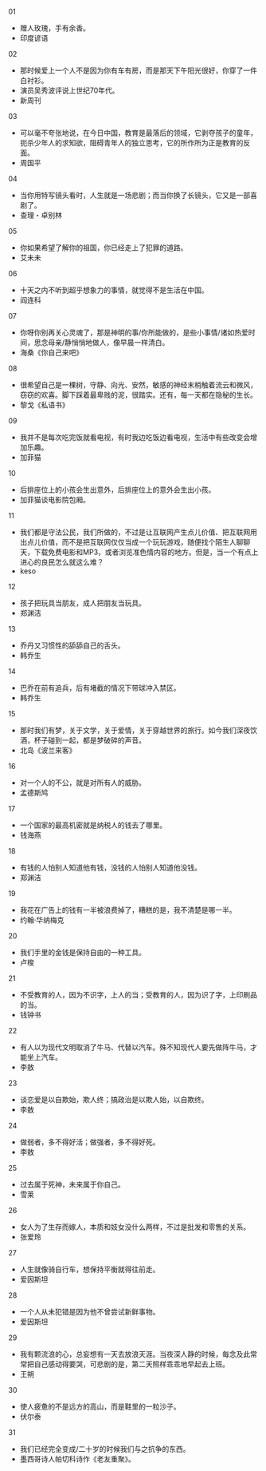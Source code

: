 01  
- 赠人玫瑰，手有余香。  
- 印度谚语

02  
- 那时候爱上一个人不是因为你有车有房，而是那天下午阳光很好，你穿了一件白衬衫。
- 演员吴秀波评说上世纪70年代。  
- 新周刊  

03
- 可以毫不夸张地说，在今日中国，教育是最落后的领域，它剥夺孩子的童年，扼杀少年人的求知欲，阻碍青年人的独立思考，它的所作所为正是教育的反面。   
- 周国平  

04  
- 当你用特写镜头看时，人生就是一场悲剧；而当你换了长镜头，它又是一部喜剧了。
- 查理・卓别林  

05  
- 你如果希望了解你的祖国，你已经走上了犯罪的道路。  
- 艾未未  

06  
- 十天之内不听到超乎想象力的事情，就觉得不是生活在中国。  
- 阎连科  

07  
- 你呀你别再关心灵魂了，那是神明的事/你所能做的，是些小事情/诸如热爱时间，思念母亲/静悄悄地做人，像早晨一样清白。  
- 海桑《你自己来吧》  

08  
- 很希望自己是一棵树，守静、向光、安然，敏感的神经末梢触着流云和微风，窃窃的欢喜。脚下踩着最卑贱的泥，很踏实。还有，每一天都在隐秘的生长。  
- 黎戈《私语书》  

09  
- 我并不是每次吃完饭就看电视，有时我边吃饭边看电视，生活中有些改变会增加乐趣。  
- 加菲猫  

10  
- 后排座位上的小孩会生出意外，后排座位上的意外会生出小孩。  
- 加菲猫谈电影院包厢。  

11
- 我们都是守法公民，我们所做的，不过是让互联网产生点儿价值、把互联网用出点儿价值，而不是把互联网仅仅当成一个玩玩游戏，随便找个陌生人聊聊天，下载免费电影和MP3，或者浏览准色情内容的地方。但是，当一个有点上进心的良民怎么就这么难？  
- keso  

12  
- 孩子把玩具当朋友，成人把朋友当玩具。  
- 郑渊洁  

13 
- 乔丹又习惯性的舔舔自己的舌头。
- 韩乔生  

14  
- 巴乔在前有追兵，后有堵截的情况下带球冲入禁区。  
- 韩乔生  

15  
- 那时我们有梦，关于文学，关于爱情，关于穿越世界的旅行。如今我们深夜饮酒，杯子碰到一起，都是梦破碎的声音。  
- 北岛《波兰来客》  

16  
- 对一个人的不公，就是对所有人的威胁。  
- 孟德斯鸠  

17  
- 一个国家的最高机密就是纳税人的钱去了哪里。  
- 钱海燕  

18  
- 有钱的人怕别人知道他有钱，没钱的人怕别人知道他没钱。
- 郑渊洁  

19  
- 我花在广告上的钱有一半被浪费掉了，糟糕的是，我不清楚是哪一半。  
- 约翰·华纳梅克  

20  
- 我们手里的金钱是保持自由的一种工具。  
- 卢梭  

21  
- 不受教育的人，因为不识字，上人的当；受教育的人，因为识了字，上印刷品的当。  
- 钱钟书  

22  
- 有人以为现代文明取消了牛马、代替以汽车。殊不知现代人要先做阵牛马，才能坐上汽车。  
- 李敖  

23
- 谈恋爱是以自欺始，欺人终；搞政治是以欺人始，以自欺终。
- 李敖

24  
- 做弱者，多不得好活；做强者，多不得好死。
- 李敖

25  
- 过去属于死神，未来属于你自己。
- 雪莱

26  
- 女人为了生存而嫁人，本质和妓女没什么两样，不过是批发和零售的关系。
- 张爱玲

27  
- 人生就像骑自行车，想保持平衡就得往前走。
- 爱因斯坦

28  
- 一个人从未犯错是因为他不曾尝试新鲜事物。
- 爱因斯坦

29  
- 我有颗流浪的心，总妄想有一天去放浪天涯。当夜深人静的时候，每念及此常常把自己感动得要哭，可悲剧的是，第二天照样乖乖地早起去上班。
- 王朔

30  
- 使人疲惫的不是远方的高山，而是鞋里的一粒沙子。
- 伏尔泰

31  
- 我们已经完全变成/二十岁的时候我们与之抗争的东西。
- 墨西哥诗人帕切科诗作《老友重聚》。
